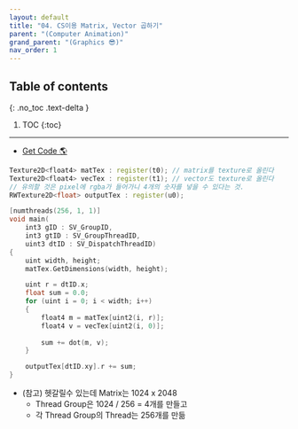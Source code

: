 ```yaml
---
layout: default
title: "04. CS이용 Matrix, Vector 곱하기"
parent: "(Computer Animation)"
grand_parent: "(Graphics 😎)"
nav_order: 1
---
```


## Table of contents
{: .no_toc .text-delta }

1. TOC
{:toc}

---

* [Get Code 🌎](https://github.com/Arthur880708/Graphics_Part4/blob/main/Examples/Ex1403_MatVecMult.h)

```cpp
Texture2D<float4> matTex : register(t0); // matrix를 texture로 올린다
Texture2D<float4> vecTex : register(t1); // vector도 texture로 올린다
// 유의할 것은 pixel에 rgba가 들어가니 4개의 숫자를 넣을 수 있다는 것.
RWTexture2D<float> outputTex : register(u0); 

[numthreads(256, 1, 1)]
void main(
    int3 gID : SV_GroupID, 
    int3 gtID : SV_GroupThreadID,
    uint3 dtID : SV_DispatchThreadID)
{
    uint width, height;
    matTex.GetDimensions(width, height);

    uint r = dtID.x;
    float sum = 0.0;
    for (uint i = 0; i < width; i++)
    {
        float4 m = matTex[uint2(i, r)];
        float4 v = vecTex[uint2(i, 0)];
        
        sum += dot(m, v);
    }

    outputTex[dtID.xy].r += sum;
}
```

* (참고) 헷갈릴수 있는데 Matrix는 1024 x 2048
    * Thread Group은 1024 / 256 = 4개를 만들고
    * 각 Thread Group의 Thread는 256개를 만듦